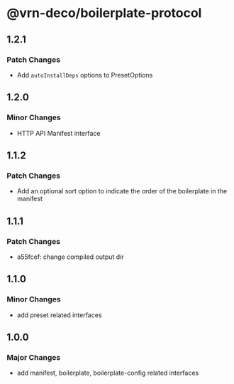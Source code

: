 # @vrn-deco/boilerplate-protocol

## 1.2.1

### Patch Changes

- Add `autoInstallDeps` options to PresetOptions

## 1.2.0

### Minor Changes

- HTTP API Manifest interface

## 1.1.2

### Patch Changes

- Add an optional sort option to indicate the order of the boilerplate in the manifest

## 1.1.1

### Patch Changes

- a55fcef: change compiled output dir

## 1.1.0

### Minor Changes

- add preset related interfaces

## 1.0.0

### Major Changes

- add manifest, boilerplate, boilerplate-config related interfaces
